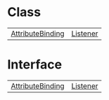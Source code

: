 # Class



|                                                                               |                                                              |
| ----------------------------------------------------------------------------- | ------------------------------------------------------------ |
| [AttributeBinding](/runtime-html/binding/class/attribute/attributebinding.md) | [Listener](/runtime-html/binding/class/listener/listener.md) |



# Interface



|                                                                                   |                                                                  |
| --------------------------------------------------------------------------------- | ---------------------------------------------------------------- |
| [AttributeBinding](/runtime-html/binding/interface/attribute/attributebinding.md) | [Listener](/runtime-html/binding/interface/listener/listener.md) |


